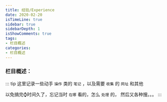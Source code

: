 ```yaml
---
title: 经验/Experience
date: 2020-02-20
isTimeLine: true
sidebar: true
sidebarDepth: 1
isShowComments: true
tags:
- 栏目概述
categories:
- 栏目概述
---
```


### 栏目概述：

::: tip
这里记录一些动手 `操作` 类的 `笔记` ，以及需要 `收集` 的 `网址` 和其他<br>

以免搞完⌚时间久了，忘记当时 `在哪` 看的，怎么 `处理` 的， 然后又各种搜。。。
:::

